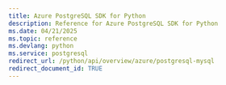 ```yaml
---
title: Azure PostgreSQL SDK for Python
description: Reference for Azure PostgreSQL SDK for Python
ms.date: 04/21/2025
ms.topic: reference
ms.devlang: python
ms.service: postgresql
redirect_url: /python/api/overview/azure/postgresql-mysql
redirect_document_id: TRUE
---
```


